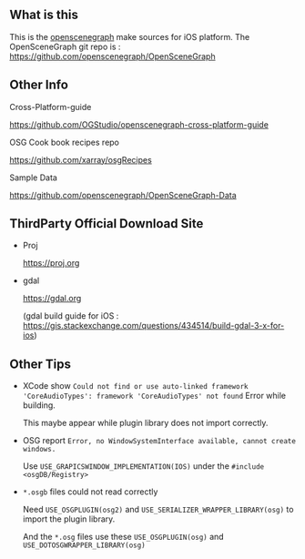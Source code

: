 ## What is this

This is the [openscenegraph](https://www.openscenegraph.com/) make sources for iOS platform. The OpenSceneGraph git repo is : https://github.com/openscenegraph/OpenSceneGraph



## Other Info

Cross-Platform-guide

https://github.com/OGStudio/openscenegraph-cross-platform-guide

OSG Cook book recipes repo

https://github.com/xarray/osgRecipes

Sample Data

https://github.com/openscenegraph/OpenSceneGraph-Data

## ThirdParty Official Download Site

* Proj	

  https://proj.org

* gdal

  https://gdal.org

  (gdal build guide for iOS : https://gis.stackexchange.com/questions/434514/build-gdal-3-x-for-ios)

## Other Tips

* XCode show `Could not find or use auto-linked framework 'CoreAudioTypes': framework 'CoreAudioTypes' not found`  Error while building.

  This maybe appear while plugin library does not import correctly.

* OSG report `Error, no WindowSystemInterface available, cannot create windows.`

  Use `USE_GRAPICSWINDOW_IMPLEMENTATION(IOS)`  under the `#include <osgDB/Registry>`

* `*.osgb` files could not read correctly

  Need  `USE_OSGPLUGIN(osg2)` and `USE_SERIALIZER_WRAPPER_LIBRARY(osg)` to import the plugin library.

  And the `*.osg` files use these `USE_OSGPLUGIN(osg)` and `USE_DOTOSGWRAPPER_LIBRARY(osg)`
